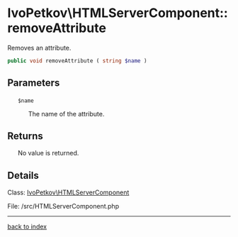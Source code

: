 # IvoPetkov\HTMLServerComponent::removeAttribute

Removes an attribute.

```php
public void removeAttribute ( string $name )
```

## Parameters

&nbsp;&nbsp;&nbsp;&nbsp;&nbsp;&nbsp;`$name`

&nbsp;&nbsp;&nbsp;&nbsp;&nbsp;&nbsp;&nbsp;&nbsp;&nbsp;&nbsp;&nbsp;&nbsp;The name of the attribute.

## Returns

&nbsp;&nbsp;&nbsp;&nbsp;&nbsp;&nbsp;No value is returned.

## Details

Class: [IvoPetkov\HTMLServerComponent](ivopetkov.htmlservercomponent.class.md)

File: /src/HTMLServerComponent.php

---

[back to index](index.md)

